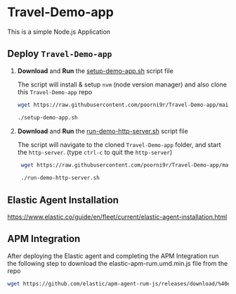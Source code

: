 # Travel-Demo-app

This is a simple Node.js Application

## Deploy `Travel-Demo-app`

1. **Download** and **Run** the [setup-demo-app.sh](scripts/setup-demo-app.sh) script file

     The script will install & setup `nvm` (node version manager) and also clone this `Travel-Demo-app` repo

     ```bash
     wget https://raw.githubusercontent.com/poorni9r/Travel-Demo-app/main/scripts/setup-demo-app.sh
     
     ./setup-demo-app.sh
     ```


1. **Download** and **Run** the [run-demo-http-server.sh](scripts/run-demo-http-server.sh) script file

     The script will navigate to the cloned `Travel-Demo-app` folder, and start the `http-server`. (type `ctrl-c` to quit the `http-server`)

    ```bash
     wget https://raw.githubusercontent.com/poorni9r/Travel-Demo-app/main/scripts/run-demo-http-server.sh
     
     ./run-demo-http-server.sh
     ```

## Elastic Agent Installation

https://www.elastic.co/guide/en/fleet/current/elastic-agent-installation.html

## APM Integration

After deploying the Elastic agent and completing the APM Integration run the following step to download the elastic-apm-rum.umd.min.js file from the repo

```bash
wget https://github.com/elastic/apm-agent-rum-js/releases/download/%40elastic%2Fapm-rum%405.12.0/elastic-apm-rum.umd.min.js
```
